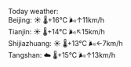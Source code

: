 Today weather:  
Beijing: ☀️   🌡️+16°C 🌬️↑11km/h  
Tianjin: ☀️   🌡️+14°C 🌬️↖15km/h  
Shijiazhuang: ☀️   🌡️+13°C 🌬️←7km/h  
Tangshan: ☁️   🌡️+15°C 🌬️↑13km/h  
